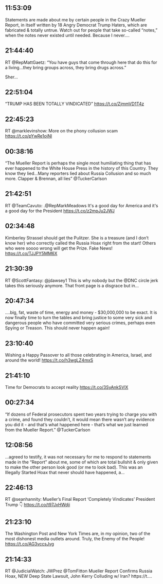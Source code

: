 ## 11:53:09
Statements are made about me by certain people in the Crazy Mueller Report, in itself written by 18 Angry Democrat Trump Haters, which are fabricated &amp; totally untrue. Watch out for people that take so-called “notes,” when the notes never existed until needed. Because I never....
## 21:44:40
RT @RepMattGaetz: “You have guys that come through here that do this for a living…they bring groups across, they bring drugs across.”

Sher…
## 22:51:04
“TRUMP HAS BEEN TOTALLY VINDICATED” https://t.co/ZjmmVD1T4z
## 22:45:23
RT @marklevinshow: More on the phony collusion scam https://t.co/pYwRe1ojNI
## 00:38:16
“The Mueller Report is perhaps the single most humiliating thing that has ever happened to the White House Press in the history of this Country. They know they lied...Many reporters lied about Russia Collusion and so much more. Clapper &amp; Brennan, all lies” @TuckerCarlson
## 21:42:51
RT @TeamCavuto: .@RepMarkMeadows It's a good day for America and it's a good day for the President https://t.co/z2mpJu2JWJ
## 02:34:48
Kimberley Strassel should get the Pulitzer. She is a treasure (and I don’t know her) who correctly called the Russia Hoax right from the start! Others who were soooo wrong will get the Prize. Fake News! https://t.co/TJJPY5MM6X
## 21:30:39
RT @ScottFantasy: @jdawsey1 This is why nobody but the @DNC circle jerk takes this seriously anymore.  That front page is a disgrace but in…
## 20:47:34
....big, fat, waste of time, energy and money - $30,000,000 to be exact. It is now finally time to turn the tables and bring justice to some very sick and dangerous people who have committed very serious crimes, perhaps even Spying or Treason. This should never happen again!
## 23:10:40
Wishing a Happy Passover to all those celebrating in America, Israel, and around the world! https://t.co/h3wgLZ4mxS
## 21:41:10
Time for Democrats to accept reality https://t.co/3SyAnkSVlX
## 00:27:34
“If dozens of Federal prosecutors spent two years trying to charge you with a crime, and found they couldn’t, it would mean there wasn’t any evidence you did it - and that’s what happened here - that’s what we just learned from the Mueller Report.”  @TuckerCarlson
## 12:08:56
...agreed to testify, it was not necessary for me to respond to statements made in the “Report” about me, some of which are total bullshit &amp; only given to make the other person look good (or me to look bad). This was an Illegally Started Hoax that never should have happened, a...
## 22:46:13
RT @seanhannity: Mueller’s Final Report ‘Completely Vindicates’ President Trump 👇 https://t.co/t97JxHWdji
## 21:23:10
The Washington Post and New York Times are, in my opinion, two of the most dishonest media outlets around. Truly, the Enemy of the People! https://t.co/AG3vccsJvg
## 21:14:33
RT @JudicialWatch: JWPrez @TomFitton  Mueller Report Confirms Russia Hoax, NEW Deep State Lawsuit, John Kerry Colluding w/ Iran? https://t.…
